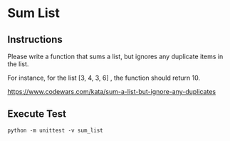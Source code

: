 # Sum List

## Instructions
Please write a function that sums a list, but ignores any duplicate items in the list.

For instance, for the list [3, 4, 3, 6] , the function should return 10.

https://www.codewars.com/kata/sum-a-list-but-ignore-any-duplicates

## Execute Test

`python -m unittest -v sum_list`
